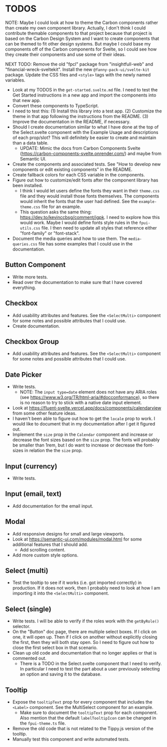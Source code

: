 # TODOS
NOTE: Maybe I could look at how to theme the Carbon components rather than create my own component library. Actually, I don't think I could contribute themable components to that project because that project is based on the Carbon Design System and I want to create components that can be themed to fit other design systems. But maybe I could base my components off of the Carbon components for Svelte, so I could see how they create their components and use some of their ideas.



NEXT TODO: Remove the old "fpcl" package from "insightfull-web" and "financial-wreck-sveltekit". Install the new `@fanny-pack-ui/svelte-kit` package. Update the CSS files and `<style>` tags with the newly named variables.



* Look at my TODOS in the `get-started.svelte.md` file. I need to test the Get Started instructions in a new app and import the components into that new app.
* Convert these components to TypeScript.
* I need to test this: (1) Install this library into a test app. (2) Customize the theme in that app following the instructions from the README. (3) Improve the documentation in the README, if necessary. 
* Should I create documentation similar to what I have done at the top of the Select.svelte component with the Example Usage and descriptions of each prop/slot? This will definitely be easier to create and maintain than a data table.
    * UPDATE: Mimic the docs from Carbon Components Svelte (https://carbon-components-svelte.onrender.com/) and maybe from Semantic UI.
* Create the components and associated tests. See "How to develop new components or edit existing components" in the README.
* Create fallback colors for each CSS variable in the components.
* Figure out how to customize/edit fonts after the component library has been installed.
    * I think I would let users define the fonts they want in their `theme.css` file and they would install those fonts themselves. The components would inherit the fonts that the user had defined. See the `example-theme.css` file for an example.
    * This question asks the same thing: https://dev.to/kevinccbsg/comment/jgpk. I need to explore how this would work. Maybe I would define fonts style rules in the `fpui-utils.css` file. I then need to update all styles that reference either "font-family" or "font-stack".
* Document the media queries and how to use them. The `media-queries.css` file has some examples that I could use in the documentation.


## Button Component
* Write more tests.
* Read over the documentation to make sure that I have covered everything.

## Checkbox
* Add usability attributes and features. See the `<SelectMulti>` component for some notes and possible attributes that I could use.
* Create documentation.

## Checkbox Group
* Add usability attributes and features. See the `<SelectMulti>` component for some notes and possible attributes that I could use.

## Date Picker
* Write tests.
    * NOTE: The `input type=date` element does not have any ARIA roles (see https://www.w3.org/TR/html-aria/#docconformance), so there is no reason to try to stick with a native date input element.
* Look at https://fluent-svelte.vercel.app/docs/components/calendarview from some other feature ideas.
* I haven't been able to figure out how to get the `locale` prop to work. I would like to document that in my documentation after I get it figured out.
* Implement the `size` prop in the `Calendar` component and increase or decrease the font sizes based on the `size` prop. The fonts will probably be smaller than 1rem, but I do want to increase or decrease the font-sizes in relation the the `size` prop.

## Input (currency)
* Write tests.

## Input (email, text)
* Add documentation for the email input.

## Modal
* Add responsive designs for small and large viewports.
* Look at https://semantic-ui.com/modules/modal.html for some additional features that I should add.
    * Add scrolling content.
* Add more custom style options.

## Select (multi)
* Test the tooltip to see if it works (i.e. got imported correctly) in production. If it does not work, then I probably need to look at how I am importing it into the `<SelectMulti>` component.

## Select (single)
* Write tests. I will be able to verify if the roles work with the `getByRole()` selector.
* On the "Button" doc page, there are multiple select boxes. If I click on one, it will open up. Then if I click on another without explicitly closing the first, then they will both stay open. So I need to figure out how to close the first select box in that scenario.
* Clean up old code and documentation that no longer applies or that is commented out.
    * There is a TODO in the Select.svelte component that I need to verify. In particular I need to test the part about a user previously selecting an option and saving it to the database.

## Tooltip
* Expose the `tooltipText` prop for every component that includes the `<Label>` component. See the MultiSelect component for an example.
    * Make sure to document the `tooltipText` prop for each component. Also mention that the default `labelTooltipIcon` can be changed in the `fpui-theme.ts` file.
* Remove the old code that is not related to the Tippy.js version of the tooltip.
* Manually test this component and write automated tests.
